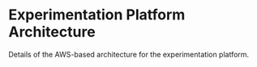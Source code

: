 # Experimentation Platform Architecture

Details of the AWS-based architecture for the experimentation platform.